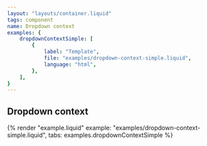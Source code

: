 ```yaml
---
layout: "layouts/container.liquid"
tags: component
name: Dropdown context
examples: {
    dropdownContextSimple: [
        {
            label: "Template",
            file: "examples/dropdown-context-simple.liquid",
            language: "html",
        },
    ],
}
---
```

## Dropdown context

{% render "example.liquid" example: "examples/dropdown-context-simple.liquid", tabs: examples.dropdownContextSimple %}
